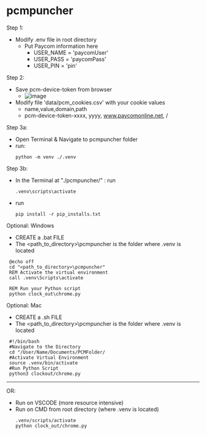# pcmpuncher
Step 1: 
  - Modify .env file in root directory
    - Put Paycom information here
      - USER_NAME = 'paycomUser'
      - USER_PASS = 'paycomPass'
      - USER_PIN = 'pin'

Step 2:
  - Save pcm-device-token from browser
    - ![image](https://github.com/user-attachments/assets/6bb9df5a-8a0b-437f-848b-eee6c9e80737)  
  - Modify file 'data/pcm_cookies.csv' with your cookie values
      - name,value,domain,path
      - pcm-device-token-xxxx, yyyy, www.paycomonline.net, /


Step 3a: 
  - Open Terminal & Navigate to pcmpuncher folder
  - run:
      ```
      python -m venv ./.venv
      ```
      
Step 3b:
  - In the Terminal at "./pcmpuncher/"  : run 
    ```
    .venv\scripts\activate
    ```
  - run 
    ```
    pip install -r pip_installs.txt
    ```

Optional: Windows
  - CREATE a .bat FILE
  - The <path_to_directory>\pcmpuncher is the folder where .venv is located
   ```
    @echo off
    cd "<path_to_directory>\pcmpuncher"
    REM Activate the virtual environment
    call .venv\Scripts\activate
    
    REM Run your Python script
    python clock_out\chrome.py
   ```

Optional: Mac
  - CREATE a .sh FILE
  - The <path_to_directory>\pcmpuncher is the folder where .venv is located
   ```
    #!/bin/bash
    #Navigate to the Directory
    cd "/User/Name/Documents/PCMFolder/
    #Activate Virtual Environment
    source .venv/bin/activate
    #Run Python Script
    python3 clockout/chrome.py
   ```
------------------------------------------------------------------------------
OR:
  - Run on VSCODE (more resource intensive)
  - Run on CMD from root directory (where .venv is located)
    ```
    .venv/scripts/activate
    python clock_out/chrome.py
    ```
